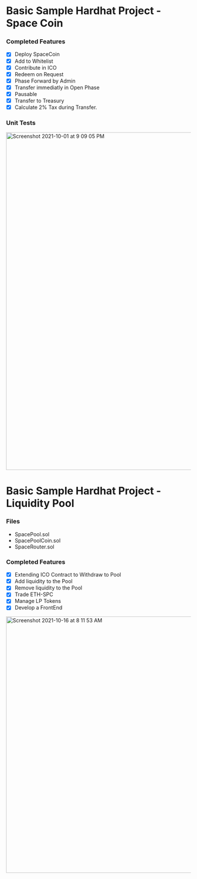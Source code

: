 # Basic Sample Hardhat Project - Space Coin

### Completed Features

- [X] Deploy SpaceCoin
- [X] Add to Whitelist
- [X] Contribute in ICO
- [X] Redeem on Request
- [X] Phase Forward by Admin
- [X] Transfer immediatly in Open Phase
- [X] Pausable
- [X] Transfer to Treasury
- [X] Calculate 2% Tax during Transfer.

### Unit Tests

<img width="922" alt="Screenshot 2021-10-01 at 9 09 05 PM" src="https://user-images.githubusercontent.com/3982352/135648731-04cc22f9-e3d8-479e-bdbf-bb30e356dfa4.png">


# Basic Sample Hardhat Project - Liquidity Pool

### Files
- SpacePool.sol
- SpacePoolCoin.sol
- SpaceRouter.sol

### Completed Features

- [X] Extending ICO Contract to Withdraw to Pool
- [X] Add liquidity to the Pool
- [X] Remove liquidity to the Pool
- [X] Trade ETH-SPC
- [X] Manage LP Tokens
- [X] Develop a FrontEnd

<img width="700" alt="Screenshot 2021-10-16 at 8 11 53 AM" src="https://user-images.githubusercontent.com/3982352/137570551-b0106498-b89d-4897-a43f-f5781f3d37b0.png">
